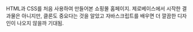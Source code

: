 HTML과 CSS를 처음 사용하여 만들어본 쇼핑몰 홈페이지.
제로베이스에서 시작한 결과물은 아니지만, 
클론도 중요다는 것을 알았고 자바스크립트를 배우면 더 깔끔한 디자인이 나오지 않을까 기대됨.
